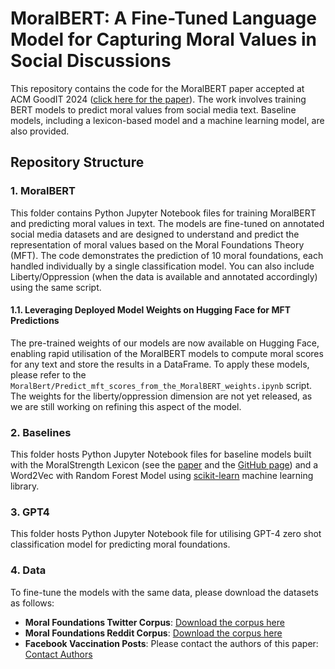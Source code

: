 # MoralBERT: A Fine-Tuned Language Model for Capturing Moral Values in Social Discussions

This repository contains the code for the MoralBERT paper accepted at ACM GoodIT 2024 ([click here for the paper](https://dl.acm.org/doi/10.1145/3677525.3678694)). The work involves training BERT models to predict moral values from social media text. 
Baseline models, including a lexicon-based model and a machine learning model, are also provided.

## Repository Structure

### 1. MoralBERT
This folder contains Python Jupyter Notebook files for training MoralBERT and predicting moral values in text. 
The models are fine-tuned on annotated social media datasets and are designed to understand and predict the representation of moral values based on the Moral Foundations Theory (MFT).
The code demonstrates the prediction of 10 moral foundations, each handled individually by a single classification model. You can also include Liberty/Oppression (when the data is available and annotated accordingly) using the same script.

#### 1.1. Leveraging Deployed Model Weights on Hugging Face for MFT Predictions
The pre-trained weights of our models are now available on Hugging Face, enabling rapid utilisation of the MoralBERT models to compute moral scores for any text and store the results in a DataFrame. To apply these models, please refer to the `MoralBert/Predict_mft_scores_from_the_MoralBERT_weights.ipynb` script. The weights for the liberty/oppression dimension are not yet released, as we are still working on refining this aspect of the model.

### 2. Baselines
This folder hosts Python Jupyter Notebook files for baseline models built with the MoralStrength Lexicon (see the [paper](https://www.sciencedirect.com/science/article/pii/S095070511930526X) and the [GitHub page](https://github.com/oaraque/moral-foundations)) and a Word2Vec with Random Forest Model using [scikit-learn](https://scikit-learn.org/stable/modules/generated/sklearn.ensemble.RandomForestClassifier.html) machine learning library.

### 3. GPT4
This folder hosts Python Jupyter Notebook file for utilising GPT-4 zero shot classification model for predicting moral foundations.


### 4. Data
To fine-tune the models with the same data, please download the datasets as follows:

- **Moral Foundations Twitter Corpus**: [Download the corpus here](https://osf.io/k5n7y/)
- **Moral Foundations Reddit Corpus**: [Download the corpus here](https://huggingface.co/datasets/USC-MOLA-Lab/MFRC)
- **Facebook Vaccination Posts**: Please contact the authors of this paper: [Contact Authors](https://dl.acm.org/doi/10.1145/3543507.3583865)
